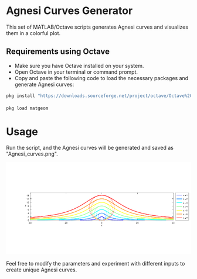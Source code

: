 # Agnesi Curves Generator
This set of MATLAB/Octave scripts generates Agnesi curves and visualizes them in a colorful plot.

## Requirements using Octave
- Make sure you have Octave installed on your system.
- Open Octave in your terminal or command prompt.
- Copy and paste the following code to load the necessary packages and generate Agnesi curves:

```bash
pkg install "https://downloads.sourceforge.net/project/octave/Octave%20Forge%20Packages/Individual%20Package%20Releases/matgeom-1.2.3.tar.gz"

pkg load matgeom

```

# Usage

Run the script, and the Agnesi curves will be generated and saved as "Agnesi_curves.png".

![curves](Agnesi_curves.png)

Feel free to modify the parameters and experiment with different inputs to create unique Agnesi curves.